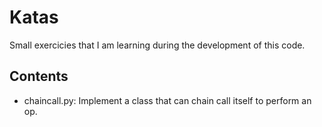 # Katas

Small exercicies that I am learning during the development of this code.

## Contents

- chaincall.py: Implement a class that can chain call itself to perform an op.